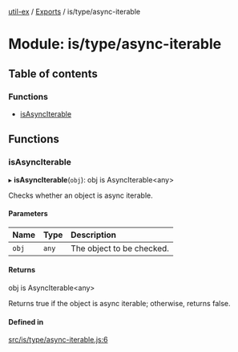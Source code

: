 [util-ex](../README.md) / [Exports](../modules.md) / is/type/async-iterable

# Module: is/type/async-iterable

## Table of contents

### Functions

- [isAsyncIterable](is_type_async_iterable.md#isasynciterable)

## Functions

### isAsyncIterable

▸ **isAsyncIterable**(`obj`): obj is AsyncIterable\<any\>

Checks whether an object is async iterable.

#### Parameters

| Name | Type | Description |
| :------ | :------ | :------ |
| `obj` | `any` | The object to be checked. |

#### Returns

obj is AsyncIterable\<any\>

Returns true if the object is async iterable; otherwise, returns false.

#### Defined in

[src/is/type/async-iterable.js:6](https://github.com/snowyu/util-ex.js/blob/bfdf9ef/src/is/type/async-iterable.js#L6)
